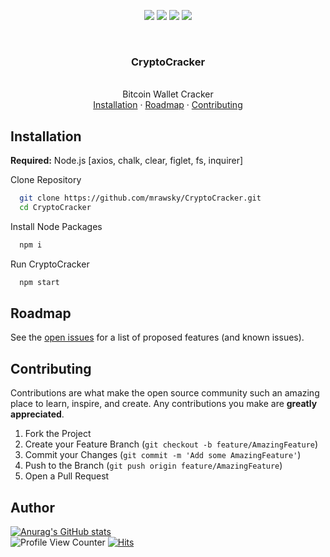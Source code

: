 <p align="center">
<img src=https://img.shields.io/github/stars/mrawsky/CryptoCracker?style=?style=for-the-badge&color=blue />
<img src=https://img.shields.io/github/forks/mrawsky/CryptoCracker?style=?style=for-the-badge&color=blue />
<img src=https://img.shields.io/github/issues/mrawsky/CryptoCracker?style=?style=for-the-badge&color=blue />
<img src=https://img.shields.io/github/issues-pr/mrawsky/CryptoCracker?style=?style=for-the-badge&color=blue />
<p>
<br />

<div align="center">
  <h3 align="center">CryptoCracker</h3>
  <p align="center">
    <br />
    Bitcoin Wallet Cracker
    <br />
    <a href="#Installation">Installation</a>
    ·
    <a href="#Roadmap">Roadmap</a>
    ·
    <a href="#Contributing">Contributing</a>
  </p>
</div>

## Installation

**Required:** Node.js [axios, chalk, clear, figlet, fs, inquirer]

Clone Repository

```bash
  git clone https://github.com/mrawsky/CryptoCracker.git
  cd CryptoCracker
```

Install Node Packages

```bash
  npm i
```

Run CryptoCracker

```bash
  npm start
```

## Roadmap

See the <a href="https://github.com/mrawsky/CryptoCracker/issues">open issues</a> for a list of proposed features (and known issues).

## Contributing

Contributions are what make the open source community such an amazing place to learn, inspire, and create. Any contributions you make are **greatly appreciated**.
1. Fork the Project
2. Create your Feature Branch (`git checkout -b feature/AmazingFeature`)
3. Commit your Changes (`git commit -m 'Add some AmazingFeature'`)
4. Push to the Branch (`git push origin feature/AmazingFeature`)
5. Open a Pull Request

## Author

[![Anurag's GitHub stats](https://github-readme-stats.vercel.app/api?username=mrawsky)](https://github.com/anuraghazra/github-readme-stats)
<br/>
![Profile View Counter](https://komarev.com/ghpvc/?username=mrawsky)
[![Hits](https://hits.seeyoufarm.com/api/count/incr/badge.svg?url=https%3A%2F%2Fgithub.com%2Fmrawsky%CryptoCracker&count_bg=%230879BA&title_bg=%234E4E4E&icon=&icon_color=%23E7E7E7&title=hits&edge_flat=true)](https://hits.seeyoufarm.com)